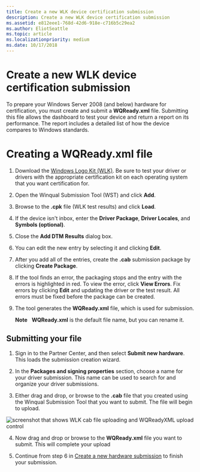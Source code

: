 ```yaml
---
title: Create a new WLK device certification submission
description: Create a new WLK device certification submission
ms.assetid: e812eee1-768d-42d6-918e-c716b5c29ea2
ms.author: EliotSeattle
ms.topic: article
ms.localizationpriority: medium
ms.date: 10/17/2018
---
```


# Create a new WLK device certification submission


To prepare your Windows Server 2008 (and below) hardware for certification, you must create and submit a **WQReady.xml** file. Submitting this file allows the dashboard to test your device and return a report on its performance. The report includes a detailed list of how the device compares to Windows standards.

# Creating a WQReady.xml file

1.  Download the [Windows Logo Kit (WLK)](http://go.microsoft.com/fwlink/p/?LinkId=219237). Be sure to test your driver or drivers with the appropriate certification kit on each operating system that you want certification for.

2.  Open the Winqual Submission Tool (WST) and click **Add**.

3.  Browse to the **.cpk** file (WLK test results) and click **Load**.

4.  If the device isn't inbox, enter the **Driver Package**, **Driver Locales**, and **Symbols (optional)**.

5.  Close the **Add DTM Results** dialog box.

6.  You can edit the new entry by selecting it and clicking **Edit**.

7.  After you add all of the entries, create the **.cab** submission package by clicking **Create Package**.

8.  If the tool finds an error, the packaging stops and the entry with the errors is highlighted in red. To view the error, click **View Errors**. Fix errors by clicking **Edit** and updating the driver or the test result. All errors must be fixed before the package can be created.

9.  The tool generates the **WQReady.xml** file, which is used for submission.

    **Note**  
    **WQReady.xml** is the default file name, but you can rename it.

## Submitting your file

1. Sign in to the Partner Center, and then select **Submit new hardware**. This loads the submission creation wizard.

2. In the **Packages and signing properties** section, choose a name for your driver submission. This name can be used to search for and organize your driver submissions.

3. Either drag and drop, or browse to the **.cab** file that you created using the Winqual Submission Tool that you want to submit. The file will begin to upload.

![screenshot that shows WLK cab file uploading and WQReadyXML upload control](images/upload-wlk.png)

4. Now drag and drop or browse to the **WQReady.xml** file you want to submit. This will complete your upload

5. Continue from step 6 in [Create a new hardware submission](create-a-new-hardware-submission.md) to finish your submission.

